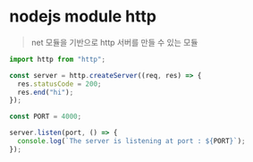 # nodejs module http

> net 모듈을 기반으로 http 서버를 만들 수 있는 모듈

```js
import http from "http";

const server = http.createServer((req, res) => {
  res.statusCode = 200;
  res.end("hi");
});

const PORT = 4000;

server.listen(port, () => {
  console.log(`The server is listening at port : ${PORT}`);
});
```
